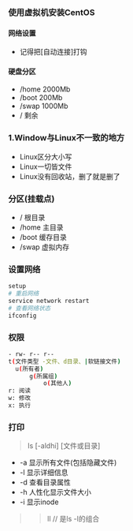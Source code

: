### 使用虚拟机安装CentOS
#### 网络设置
- 记得把[自动连接]打钩
#### 硬盘分区
- /home 2000Mb
- /boot 200Mb
- /swap 1000Mb
- / 剩余


### 1.Window与Linux不一致的地方
- Linux区分大小写
- Linux一切皆文件
- Linux没有回收站，删了就是删了


### 分区(挂载点)
- / 根目录
- /home 主目录
- /boot 缓存目录
- /swap 虚拟内存


### 设置网络
```bash
setup
# 重启网络
service network restart
# 查看网络状态
ifconfig
```


### 权限
```bash
- rw- r-- r--
t(文件类型 -文件、d目录、|软链接文件)
  u(所有者)
      g(所属组)
          o(其他人)
r: 阅读
w: 修改
x: 执行
```


### 打印
> ls [-aldhi] [文件或目录]
- -a 显示所有文件(包括隐藏文件)
- -l 显示详细信息
- -d 查看目录属性
- -h 人性化显示文件大小
- -i 显示inode
> > ll // 是ls -l的组合
